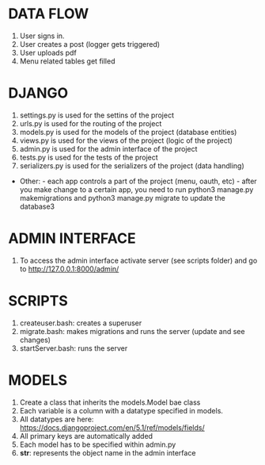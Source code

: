 
# DATA FLOW
1. User signs in. 
2. User creates a post (logger gets triggered)
3. User uploads pdf 
4. Menu related tables get filled  


# DJANGO
1. settings.py is used for the settins of the project
2. urls.py is used for the routing of the project
3. models.py is used for the models of the project (database entities)
4. views.py is used for the views of the project (logic of the project)
5. admin.py is used for the admin interface of the project
6. tests.py is used for the tests of the project
7. serializers.py is used for the serializers of the project (data handling)

- Other:
      - each app controls a part of the project (menu, oauth, etc)
      - after you make change to a certain app, you need to run python3 manage.py makemigrations and python3 manage.py migrate to update the database3

# ADMIN INTERFACE 
1. To access the admin interface activate server (see scripts folder) and go to http://127.0.0.1:8000/admin/ 

# SCRIPTS
1. createuser.bash: creates a superuser
2. migrate.bash: makes migrations and runs the server (update and see changes)
3. startServer.bash: runs the server

# MODELS
1. Create a class that inherits the models.Model bae class
2. Each variable is a column with a datatype specified in models.
3. All datatypes are here: https://docs.djangoproject.com/en/5.1/ref/models/fields/
4. All primary keys are automatically added 
5. Each model has to be specified within admin.py
6. __str__: represents the object name in the admin interface
